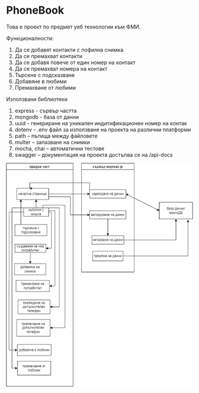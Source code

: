 # PhoneBook

Toва е проект по предмет уеб технологии към ФМИ.

Функционалности:
1. Да се добавят контакти с пофилна снимка
2. Да се премахват контакти
3. Да се добавя повече от един номер на контакт
4. Да се премахват номера на контакт
5. Търсене с подсказване
6. Добавяне в любими
7. Премахване от любими

Използвани библиотеки
1. express - сървър частта
2. mongodb - база от данни
3. uuid - генериране на уникален индитификационен номер на контак
4. dotenv - .env файл за използване на проекта на различни платформи
5. path – пътища между файловете
6. multer – запазване на снимки
7. mocha, chai – автоматични тестове
8. swagger – документация на проекта достъпва се на /api-docs

![alt text](https://github.com/Daneto123/PhoneBook/blob/main/webtech.drawio.png)
